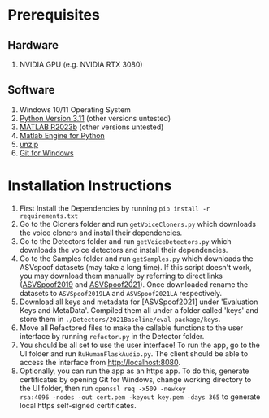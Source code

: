 # Prerequisites 
## Hardware
1. NVIDIA GPU (e.g. NVIDIA RTX 3080) 

## Software
1. Windows 10/11 Operating System
2. [Python Version 3.11](https://www.python.org/downloads/release/python-3110/) (other versions untested)
3. [MATLAB R2023b](https://www.mathworks.com/?s_tid=gn_logo) (other versions untested)
4. [Matlab Engine for Python](https://www.mathworks.com/help/matlab/matlab_external/install-the-matlab-engine-for-python.html)
5. [unzip](https://gnuwin32.sourceforge.net/packages/unzip.htm) 
7. [Git for Windows](https://gitforwindows.org/)

# Installation Instructions

1. First Install the Dependencies by running <code>pip install -r requirements.txt</code>
2. Go to the Cloners folder and run <code>getVoiceCloners.py</code> which downloads the voice cloners and install their dependencies.
3. Go to the Detectors folder and run <code>getVoiceDetectors.py</code> which downloads the voice detectors and install their dependencies.
4. Go to the Samples folder and run <code>getSamples.py</code> which downloads the ASVspoof datasets (may take a long time). If this script doesn't work, you may download them manually by referring to direct links ([ASVSpoof2019](https://www.asvspoof.org/database) and [ASVSpoof2021](https://zenodo.org/record/4837263)). Once downloaded rename the datasets to <code>ASVSpoof2019LA</code> and <code>ASVSpoof2021LA</code> respectively.
5. Download all keys and metadata for [ASVSpoof2021] under 'Evaluation Keys and MetaData'. Compiled them all under a folder called 'keys' and store them in <code>./Detectors/2021Baseline/eval-package/keys</code>.
6. Move all Refactored files to make the callable functions to the user interface by running <code>refactor.py</code> in the Detector folder.
7. You should be all set to use the user interface! To run the app, go to the UI folder and run <code>RuHumanFlaskAudio.py</code>. The client should be able to access the interface from [http://localhost:8080](http://localhost:8080).
8. Optionally, you can run the app as an https app. To do this, generate certificates by opening Git for Windows, change working directory to the UI folder, then run <code>openssl req -x509 -newkey rsa:4096 -nodes -out cert.pem -keyout key.pem -days 365</code> to generate local https self-signed certificates.
